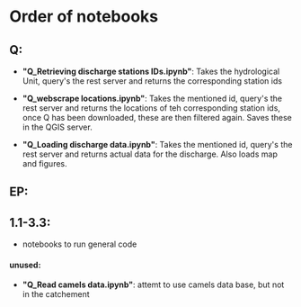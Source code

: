 # Order of notebooks

## Q:

- **"Q_Retrieving discharge stations IDs.ipynb"**: Takes the hydrological Unit, query's  the rest server and returns the corresponding station ids

- **"Q_webscrape locations.ipynb"**: Takes the mentioned id, query's  the rest server and returns the locations of teh corresponding station ids, once Q has been downloaded, these are then filtered again. Saves these in the QGIS server. 

- **"Q_Loading discharge data.ipynb"**: Takes the mentioned id, query's  the rest server and returns actual data for the discharge. Also loads map and figures.


## EP:

## 1.1-3.3:

- notebooks to run general code


#### unused:

- **"Q_Read camels data.ipynb"**: attemt to use camels data base, but not in the catchement